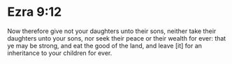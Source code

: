 # Ezra 9:12

Now therefore give not your daughters unto their sons, neither take their daughters unto your sons, nor seek their peace or their wealth for ever: that ye may be strong, and eat the good of the land, and leave [it] for an inheritance to your children for ever.